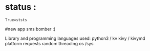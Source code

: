 # status :
    True=ststs




#new app sms bomber :)

Library and programming languages used:
    python3 / kv
    kivy / kivymd 
    platform
    requests
    random
    threading
    os /sys
